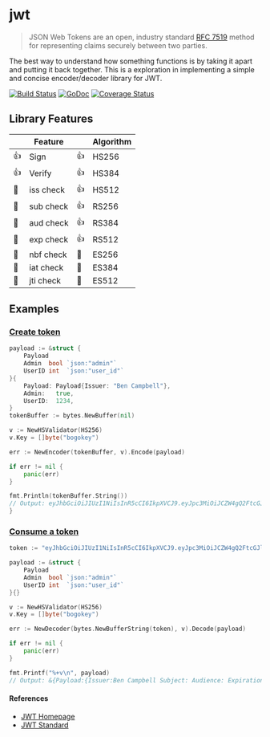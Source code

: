 # jwt

> JSON Web Tokens are an open, industry standard [RFC 7519][0] method for
> representing claims securely between two parties.

The best way to understand how something functions is by taking it apart and putting it back together. This is a exploration in
implementing a simple and concise encoder/decoder library for JWT.

[![Build Status](https://travis-ci.org/benjic/jwt.svg?branch=master)](https://travis-ci.org/benjic/jwt)
[![GoDoc](https://godoc.org/github.com/benjic/jwt?status.svg)](https://godoc.org/github.com/benjic/jwt)
[![Coverage Status](https://coveralls.io/repos/benjic/jwt/badge.svg?branch=master&service=github)](https://coveralls.io/github/benjic/jwt?branch=master)

## Library Features

|              |  Feature  |              | Algorithm |
|--------------|-----------|--------------|-----------|
|     :+1:     | Sign      |     :+1:     |   HS256   |
|     :+1:     | Verify    |     :+1:     |   HS384   |
| :red_circle: | iss check |     :+1:     |   HS512   |
| :red_circle: | sub check |     :+1:     |   RS256   |
| :red_circle: | aud check |     :+1:     |   RS384   |
| :red_circle: | exp check |     :+1:     |   RS512   |
| :red_circle: | nbf check | :red_circle: |   ES256   |
| :red_circle: | iat check | :red_circle: |   ES384   |
| :red_circle: | jti check | :red_circle: |   ES512   |

## Examples

### [Create token](http://godoc.com/github.com/benjic/jwt/#Encoder)

```go
payload := &struct {
	Payload
	Admin  bool `json:"admin"`
	UserID int  `json:"user_id"`
}{
	Payload: Payload{Issuer: "Ben Campbell"},
	Admin:   true,
	UserID:  1234,
}
tokenBuffer := bytes.NewBuffer(nil)

v := NewHSValidator(HS256)
v.Key = []byte("bogokey")

err := NewEncoder(tokenBuffer, v).Encode(payload)

if err != nil {
	panic(err)
}

fmt.Println(tokenBuffer.String())
// Output: eyJhbGciOiJIUzI1NiIsInR5cCI6IkpXVCJ9.eyJpc3MiOiJCZW4gQ2FtcGJlbGwiLCJhZG1pbiI6dHJ1ZSwidXNlcl9pZCI6MTIzNH0.r4W8qDl8i8cUcRUxtA3hM0SZsLScHiBgBKZc_n_GrXI
}
```

### [Consume a token](http://godoc.com/github.com/benjic/jwt/#Decoder)
```go
token := "eyJhbGciOiJIUzI1NiIsInR5cCI6IkpXVCJ9.eyJpc3MiOiJCZW4gQ2FtcGJlbGwiLCJhZG1pbiI6dHJ1ZSwidXNlcl9pZCI6MTIzNH0.r4W8qDl8i8cUcRUxtA3hM0SZsLScHiBgBKZc_n_GrXI"

payload := &struct {
	Payload
	Admin  bool `json:"admin"`
	UserID int  `json:"user_id"`
}{}

v := NewHSValidator(HS256)
v.Key = []byte("bogokey")

err := NewDecoder(bytes.NewBufferString(token), v).Decode(payload)

if err != nil {
	panic(err)
}

fmt.Printf("%+v\n", payload)
// Output: &{Payload:{Issuer:Ben Campbell Subject: Audience: ExpirationTime:<nil> NotBefore:<nil> IssuedAt:<nil> JWTId: raw:[]} Admin:true UserID:1234}
```

#### References
- [JWT Homepage][1]
- [JWT Standard][0]

[0]: https://tools.ietf.org/html/rfc7519
[1]: http://jwt.io/
